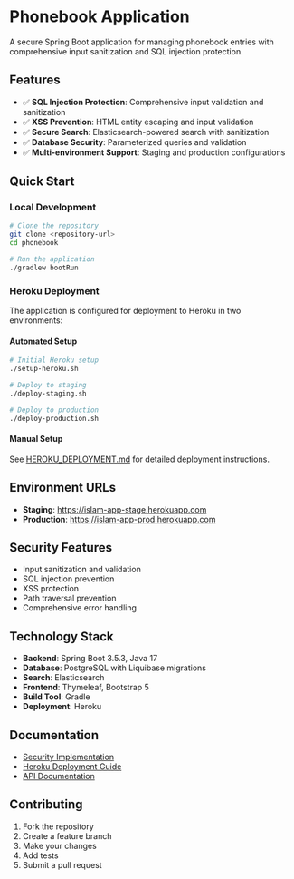 # Phonebook Application

A secure Spring Boot application for managing phonebook entries with comprehensive input sanitization and SQL injection protection.

## Features

- ✅ **SQL Injection Protection**: Comprehensive input validation and sanitization
- ✅ **XSS Prevention**: HTML entity escaping and input validation
- ✅ **Secure Search**: Elasticsearch-powered search with sanitization
- ✅ **Database Security**: Parameterized queries and validation
- ✅ **Multi-environment Support**: Staging and production configurations

## Quick Start

### Local Development

```bash
# Clone the repository
git clone <repository-url>
cd phonebook

# Run the application
./gradlew bootRun
```

### Heroku Deployment

The application is configured for deployment to Heroku in two environments:

#### Automated Setup

```bash
# Initial Heroku setup
./setup-heroku.sh

# Deploy to staging
./deploy-staging.sh

# Deploy to production
./deploy-production.sh
```

#### Manual Setup

See [HEROKU_DEPLOYMENT.md](HEROKU_DEPLOYMENT.md) for detailed deployment instructions.

## Environment URLs

- **Staging**: https://islam-app-stage.herokuapp.com
- **Production**: https://islam-app-prod.herokuapp.com

## Security Features

- Input sanitization and validation
- SQL injection prevention
- XSS protection
- Path traversal prevention
- Comprehensive error handling

## Technology Stack

- **Backend**: Spring Boot 3.5.3, Java 17
- **Database**: PostgreSQL with Liquibase migrations
- **Search**: Elasticsearch
- **Frontend**: Thymeleaf, Bootstrap 5
- **Build Tool**: Gradle
- **Deployment**: Heroku

## Documentation

- [Security Implementation](SANITIZATION.md)
- [Heroku Deployment Guide](HEROKU_DEPLOYMENT.md)
- [API Documentation](API_DOCUMENTATION.md)

## Contributing

1. Fork the repository
2. Create a feature branch
3. Make your changes
4. Add tests
5. Submit a pull request
